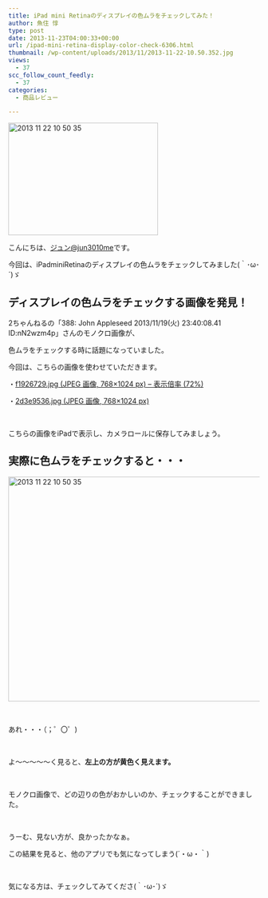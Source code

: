 ```yaml
---
title: iPad mini Retinaのディスプレイの色ムラをチェックしてみた！
author: 魚住 惇
type: post
date: 2013-11-23T04:00:33+00:00
url: /ipad-mini-retina-display-color-check-6306.html
thumbnail: /wp-content/uploads/2013/11/2013-11-22-10.50.352.jpg
views:
  - 37
scc_follow_count_feedly:
  - 37
categories:
  - 商品レビュー

---
```

<img decoding="async" loading="lazy" title="2013-11-22 10.50.35.jpg" src="/wp-content/uploads/2013/11/2013-11-22-10.50.35.jpg" alt="2013 11 22 10 50 35" width="300" height="225" border="0" />

<!--more-->

こんにちは、[ジュン@jun3010me][1]です。

今回は、iPadminiRetinaのディスプレイの色ムラをチェックしてみました(｀･ω･´)ゞ

## ディスプレイの色ムラをチェックする画像を発見！

2ちゃんねるの「388: John Appleseed 2013/11/19(火) 23:40:08.41 ID:nN2wzm4p」さんのモノクロ画像が、

色ムラをチェックする時に話題になっていました。

今回は、こちらの画像を使わせていただきます。

・<a rel="nofollow" href="http://jun3010.me/files/f1926729.jpg" target="_blank">f1926729.jpg (JPEG 画像, 768&#215;1024 px) &#8211; 表示倍率 (72%)</a>

・<a rel="nofollow" href="http://jun3010.me/files/2d3e9536.jpg" target="_blank">2d3e9536.jpg (JPEG 画像, 768&#215;1024 px)</a>

 

こちらの画像をiPadで表示し、カメラロールに保存してみましょう。

## 実際に色ムラをチェックすると・・・

<img decoding="async" loading="lazy" title="2013-11-22 10.50.35.jpg" src="/wp-content/uploads/2013/11/2013-11-22-10.50.351.jpg" alt="2013 11 22 10 50 35" width="600" height="450" border="0" /> 

 

あれ・・・（；゜〇゜)

 

よ〜〜〜〜〜く見ると、**左上の方が黄色く見えます。**

 

モノクロ画像で、どの辺りの色がおかしいのか、チェックすることができました。

 

うーむ、見ない方が、良かったかなぁ。

この結果を見ると、他のアプリでも気になってしまう(´・ω・｀)

 

気になる方は、チェックしてみてくださ(｀･ω･´)ゞ

 [1]: https://twitter.com/jun3010me